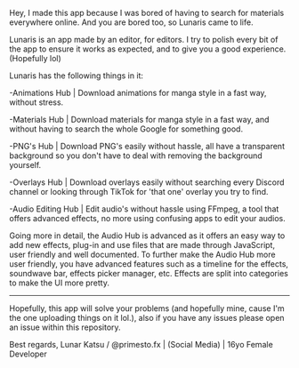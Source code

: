 Hey, I made this app because I was bored of having to search for materials everywhere online. And you are bored too, so Lunaris came to life.

Lunaris is an app made by an editor, for editors. I try to polish every bit of the app to ensure it works as expected, and to give you a good experience. (Hopefully lol)

Lunaris has the following things in it:

-Animations Hub | Download animations for manga style in a fast way, without stress.

-Materials Hub | Download materials for manga style in a fast way, and without having to search the whole Google for something good.

-PNG's Hub | Download PNG's easily without hassle, all have a transparent background so you don't have to deal with removing the background yourself.

-Overlays Hub | Download overlays easily without searching every Discord channel or looking through TikTok for 'that one' overlay you try to find.

-Audio Editing Hub | Edit audio's without hassle using FFmpeg, a tool that offers advanced effects, no more using confusing apps to edit your audios.

Going more in detail, the Audio Hub is advanced as it offers an easy way to add new effects, plug-in and use files that are made through JavaScript, user friendly and well documented.
To further make the Audio Hub more user friendly, you have advanced features such as a timeline for the effects, soundwave bar, effects picker manager, etc. Effects are split into categories to make the UI more pretty.

----------------------------------------------------------------------

Hopefully, this app will solve your problems (and hopefully mine, cause I'm the one uploading things on it lol.), also if you have any issues please open an issue within this repository. 

Best regards,
Lunar Katsu / @primesto.fx | (Social Media) | 16yo Female Developer
